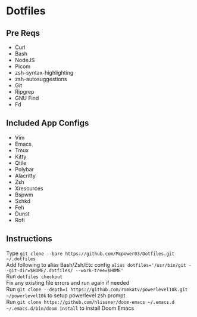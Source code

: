 # Dotfiles

## Pre Reqs
- Curl
- Bash
- NodeJS
- Picom
- zsh-syntax-highlighting
- zsh-autosuggestions
- Git
- Ripgrep
- GNU Find
- Fd

## Included App Configs
- Vim
- Emacs
- Tmux
- Kitty
- Qtile
- Polybar
- Alacritty
- Zsh
- Xresources
- Bspwm
- Sxhkd
- Feh
- Dunst
- Rofi

## Instructions
Type `git clone --bare https://github.com/Mcpower03/Dotfiles.git ~/.dotfiles`  
Add following to alias Bash/Zsh/Etc config `alias dotfiles='/usr/bin/git --git-dir=$HOME/.dotfiles/ --work-tree=$HOME'`  
Run `dotfiles checkout`  
Fix any existing file errors and run again if needed  
Run `git clone --depth=1 https://github.com/romkatv/powerlevel10k.git ~/powerlevel10k` to setup powerlevel zsh prompt  
Run `git clone https://github.com/hlissner/doom-emacs ~/.emacs.d  
~/.emacs.d/bin/doom install` to install Doom Emacs
